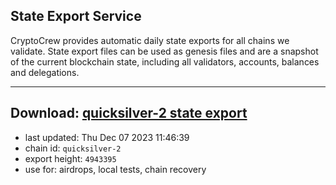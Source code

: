 ## State Export Service
CryptoCrew provides automatic daily state exports for all chains we validate. State export files can be used as genesis files and are a snapshot of the current blockchain state, including all validators, accounts, balances and delegations.

---
**Download: [quicksilver-2 state export](https://dl.ccvalidators.com/SERVICE/quicksilver/quicksilver-2_export_4943395.json)**
---

- last updated: Thu Dec 07 2023 11:46:39
- chain id: `quicksilver-2`
- export height: `4943395`
- use for: airdrops, local tests, chain recovery

